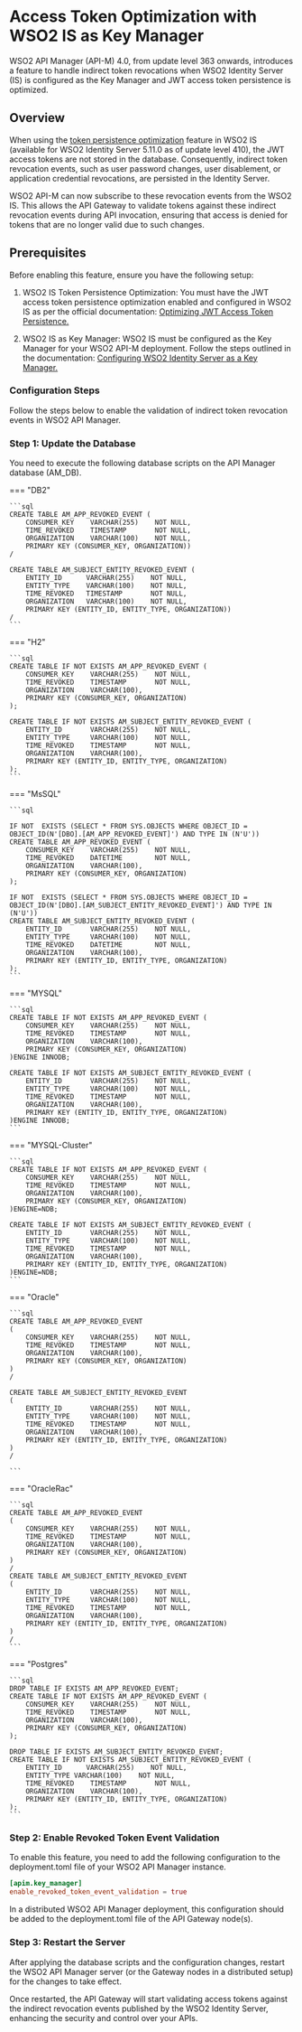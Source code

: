 # Access Token Optimization with WSO2 IS as Key Manager

WSO2 API Manager (API-M) 4.0, from update level 363 onwards, introduces a feature to handle indirect token revocations when WSO2 Identity Server (IS) is configured as the Key Manager and JWT access token persistence is optimized.

## Overview

When using the [token persistence optimization](https://is.docs.wso2.com/en/5.11.0/setup/token-persistence/#optimizing-jwt-access-token-persistence) feature in WSO2 IS (available for WSO2 Identity Server 5.11.0 as of update level 410), the JWT access tokens are not stored in the database. Consequently, indirect token revocation events, such as user password changes, user disablement, or application credential revocations, are persisted in the Identity Server.

WSO2 API-M can now subscribe to these revocation events from the WSO2 IS. This allows the API Gateway to validate tokens against these indirect revocation events during API invocation, ensuring that access is denied for tokens that are no longer valid due to such changes.

## Prerequisites

Before enabling this feature, ensure you have the following setup:

1.  WSO2 IS Token Persistence Optimization: You must have the JWT access token persistence optimization enabled and configured in WSO2 IS as per the official documentation: [Optimizing JWT Access Token Persistence.](https://is.docs.wso2.com/en/5.11.0/setup/token-persistence/#optimizing-jwt-access-token-persistence)

2.  WSO2 IS as Key Manager: WSO2 IS must be configured as the Key Manager for your WSO2 API-M deployment. Follow the steps outlined in the documentation: [Configuring WSO2 Identity Server as a Key Manager.](../configuring-wso2-identity-server-as-a-key-manager.md)

### Configuration Steps

Follow the steps below to enable the validation of indirect token revocation events in WSO2 API Manager.

### Step 1: Update the Database

You need to execute the following database scripts on the API Manager database (AM_DB).

=== "DB2"

    ```sql
    CREATE TABLE AM_APP_REVOKED_EVENT (
        CONSUMER_KEY    VARCHAR(255)    NOT NULL,
        TIME_REVOKED    TIMESTAMP       NOT NULL,
        ORGANIZATION    VARCHAR(100)    NOT NULL,
        PRIMARY KEY (CONSUMER_KEY, ORGANIZATION))
    /

    CREATE TABLE AM_SUBJECT_ENTITY_REVOKED_EVENT (
        ENTITY_ID      VARCHAR(255)    NOT NULL,
        ENTITY_TYPE    VARCHAR(100)    NOT NULL,
        TIME_REVOKED   TIMESTAMP       NOT NULL,
        ORGANIZATION   VARCHAR(100)    NOT NULL,
        PRIMARY KEY (ENTITY_ID, ENTITY_TYPE, ORGANIZATION))
    /
    ```

=== "H2"

    ```sql
    CREATE TABLE IF NOT EXISTS AM_APP_REVOKED_EVENT (
        CONSUMER_KEY    VARCHAR(255)    NOT NULL,
        TIME_REVOKED    TIMESTAMP       NOT NULL,
        ORGANIZATION    VARCHAR(100),
        PRIMARY KEY (CONSUMER_KEY, ORGANIZATION)
    );

    CREATE TABLE IF NOT EXISTS AM_SUBJECT_ENTITY_REVOKED_EVENT (
        ENTITY_ID       VARCHAR(255)    NOT NULL,
        ENTITY_TYPE     VARCHAR(100)    NOT NULL,
        TIME_REVOKED    TIMESTAMP       NOT NULL,
        ORGANIZATION    VARCHAR(100),
        PRIMARY KEY (ENTITY_ID, ENTITY_TYPE, ORGANIZATION)
    );
    ```

=== "MsSQL"

    ```sql

    IF NOT  EXISTS (SELECT * FROM SYS.OBJECTS WHERE OBJECT_ID = OBJECT_ID(N'[DBO].[AM_APP_REVOKED_EVENT]') AND TYPE IN (N'U'))
    CREATE TABLE AM_APP_REVOKED_EVENT (
        CONSUMER_KEY    VARCHAR(255)    NOT NULL,
        TIME_REVOKED    DATETIME        NOT NULL,
        ORGANIZATION    VARCHAR(100),
        PRIMARY KEY (CONSUMER_KEY, ORGANIZATION)
    );

    IF NOT  EXISTS (SELECT * FROM SYS.OBJECTS WHERE OBJECT_ID = OBJECT_ID(N'[DBO].[AM_SUBJECT_ENTITY_REVOKED_EVENT]') AND TYPE IN (N'U'))
    CREATE TABLE AM_SUBJECT_ENTITY_REVOKED_EVENT (
        ENTITY_ID       VARCHAR(255)    NOT NULL,
        ENTITY_TYPE     VARCHAR(100)    NOT NULL,
        TIME_REVOKED    DATETIME        NOT NULL,
        ORGANIZATION    VARCHAR(100),
        PRIMARY KEY (ENTITY_ID, ENTITY_TYPE, ORGANIZATION)
    );
    ```

=== "MYSQL"

    ```sql
    CREATE TABLE IF NOT EXISTS AM_APP_REVOKED_EVENT (
        CONSUMER_KEY    VARCHAR(255)    NOT NULL,
        TIME_REVOKED    TIMESTAMP       NOT NULL,
        ORGANIZATION    VARCHAR(100),
        PRIMARY KEY (CONSUMER_KEY, ORGANIZATION)
    )ENGINE INNODB;

    CREATE TABLE IF NOT EXISTS AM_SUBJECT_ENTITY_REVOKED_EVENT (
        ENTITY_ID       VARCHAR(255)    NOT NULL,
        ENTITY_TYPE     VARCHAR(100)    NOT NULL,
        TIME_REVOKED    TIMESTAMP       NOT NULL,
        ORGANIZATION    VARCHAR(100),
        PRIMARY KEY (ENTITY_ID, ENTITY_TYPE, ORGANIZATION)
    )ENGINE INNODB;
    ```

=== "MYSQL-Cluster"

    ```sql
    CREATE TABLE IF NOT EXISTS AM_APP_REVOKED_EVENT (
        CONSUMER_KEY    VARCHAR(255)    NOT NULL,
        TIME_REVOKED    TIMESTAMP       NOT NULL,
        ORGANIZATION    VARCHAR(100),
        PRIMARY KEY (CONSUMER_KEY, ORGANIZATION)
    )ENGINE=NDB;

    CREATE TABLE IF NOT EXISTS AM_SUBJECT_ENTITY_REVOKED_EVENT (
        ENTITY_ID       VARCHAR(255)    NOT NULL,
        ENTITY_TYPE     VARCHAR(100)    NOT NULL,
        TIME_REVOKED    TIMESTAMP       NOT NULL,
        ORGANIZATION    VARCHAR(100),
        PRIMARY KEY (ENTITY_ID, ENTITY_TYPE, ORGANIZATION)
    )ENGINE=NDB;       
    ```

=== "Oracle"

    ```sql
    CREATE TABLE AM_APP_REVOKED_EVENT
    (
        CONSUMER_KEY    VARCHAR(255)    NOT NULL,
        TIME_REVOKED    TIMESTAMP       NOT NULL,
        ORGANIZATION    VARCHAR(100),
        PRIMARY KEY (CONSUMER_KEY, ORGANIZATION)
    )
    /

    CREATE TABLE AM_SUBJECT_ENTITY_REVOKED_EVENT
    (
        ENTITY_ID       VARCHAR(255)    NOT NULL,
        ENTITY_TYPE     VARCHAR(100)    NOT NULL,
        TIME_REVOKED    TIMESTAMP       NOT NULL,
        ORGANIZATION    VARCHAR(100),
        PRIMARY KEY (ENTITY_ID, ENTITY_TYPE, ORGANIZATION)
    )
    /

    ```

=== "OracleRac"

    ```sql
    CREATE TABLE AM_APP_REVOKED_EVENT
    (
        CONSUMER_KEY    VARCHAR(255)    NOT NULL,
        TIME_REVOKED    TIMESTAMP       NOT NULL,
        ORGANIZATION    VARCHAR(100),
        PRIMARY KEY (CONSUMER_KEY, ORGANIZATION)
    )
    /
    CREATE TABLE AM_SUBJECT_ENTITY_REVOKED_EVENT
    (
        ENTITY_ID       VARCHAR(255)    NOT NULL,
        ENTITY_TYPE     VARCHAR(100)    NOT NULL,
        TIME_REVOKED    TIMESTAMP       NOT NULL,
        ORGANIZATION    VARCHAR(100),
        PRIMARY KEY (ENTITY_ID, ENTITY_TYPE, ORGANIZATION)
    )
    /
    ```

=== "Postgres"

    ```sql
    DROP TABLE IF EXISTS AM_APP_REVOKED_EVENT;
    CREATE TABLE IF NOT EXISTS AM_APP_REVOKED_EVENT (
        CONSUMER_KEY    VARCHAR(255)    NOT NULL,
        TIME_REVOKED    TIMESTAMP       NOT NULL,
        ORGANIZATION    VARCHAR(100),
        PRIMARY KEY (CONSUMER_KEY, ORGANIZATION)
    );

    DROP TABLE IF EXISTS AM_SUBJECT_ENTITY_REVOKED_EVENT;
    CREATE TABLE IF NOT EXISTS AM_SUBJECT_ENTITY_REVOKED_EVENT (
        ENTITY_ID      VARCHAR(255)    NOT NULL,
        ENTITY_TYPE VARCHAR(100)    NOT NULL,
        TIME_REVOKED    TIMESTAMP       NOT NULL,
        ORGANIZATION    VARCHAR(100),
        PRIMARY KEY (ENTITY_ID, ENTITY_TYPE, ORGANIZATION)
    );       
    ```

### Step 2: Enable Revoked Token Event Validation

To enable this feature, you need to add the following configuration to the deployment.toml file of your WSO2 API Manager instance.

``` toml
[apim.key_manager]
enable_revoked_token_event_validation = true
```

In a distributed WSO2 API Manager deployment, this configuration should be added to the deployment.toml file of the API Gateway node(s).

### Step 3: Restart the Server

After applying the database scripts and the configuration changes, restart the WSO2 API Manager server (or the Gateway nodes in a distributed setup) for the changes to take effect.

Once restarted, the API Gateway will start validating access tokens against the indirect revocation events published by the WSO2 Identity Server, enhancing the security and control over your APIs.